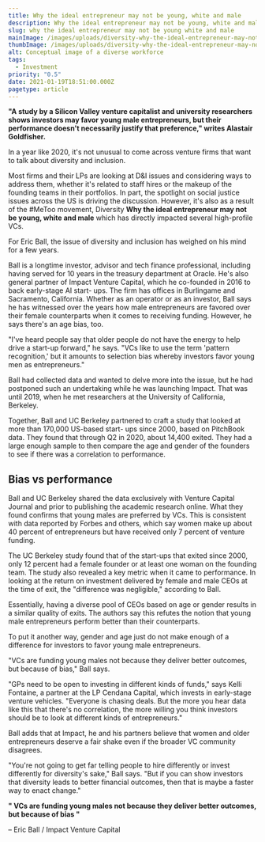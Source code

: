 ```yaml
---
title: Why the ideal entrepreneur may not be young, white and male
description: Why the ideal entrepreneur may not be young, white and male
slug: why the ideal entrepreneur may not be young white and male
mainImage: /images/uploads/diversity-why-the-ideal-entrepreneur-may-not-be-young-white-and-male-featured.jpg
thumbImage: /images/uploads/diversity-why-the-ideal-entrepreneur-may-not-be-young-white-and-male-thumb.jpg
alt: Conceptual image of a diverse workforce
tags:
  - Investment
priority: "0.5"
date: 2021-01-19T18:51:00.000Z
pagetype: article
---
```

**"A study by a Silicon Valley venture capitalist and university researchers shows investors may favor young male entrepreneurs, but their performance doesn't necessarily justify that preference," writes Alastair Goldfisher.**

In a year like 2020, it's not unusual to come across venture firms that want to talk about diversity and inclusion.

Most firms and their LPs are looking at D&I issues and considering ways to address them, whether it's related to staff hires or the makeup of the founding teams in their portfolios. In part, the spotlight on social justice issues across the US is driving the discussion. However, it's also as a result of the #MeToo movement, Diversity **Why the ideal entrepreneur may not be young, white and male** which has directly impacted several high-profile VCs.

For Eric Ball, the issue of diversity and inclusion has weighed on his mind for a few years.

Ball is a longtime investor, advisor and tech finance professional, including having served for 10 years in the treasury department at Oracle. He's also general partner of Impact Venture Capital, which he co-founded in 2016 to back early-stage AI start- ups. The firm has offices in Burlingame and Sacramento, California. Whether as an operator or as an investor, Ball says he has witnessed over the years how male entrepreneurs are favored over their female counterparts when it comes to receiving funding. However, he says there's an age bias, too.

"I've heard people say that older people do not have the energy to help drive a start-up forward," he says. "VCs like to use the term 'pattern recognition,' but it amounts to selection bias whereby investors favor young men as entrepreneurs."

Ball had collected data and wanted to delve more into the issue, but he had postponed such an undertaking while he was launching Impact. That was until 2019, when he met researchers at the University of California, Berkeley.

Together, Ball and UC Berkeley partnered to craft a study that looked at more than 170,000 US-based start- ups since 2000, based on PitchBook data. They found that through Q2 in 2020, about 14,400 exited. They had a large enough sample to then compare the age and gender of the founders to see if there was a correlation to performance.

## Bias vs performance

Ball and UC Berkeley shared the data exclusively with Venture Capital Journal and prior to publishing the academic research online. What they found confirms that young males are preferred by VCs. This is consistent with data reported by Forbes and others, which say women make up about 40 percent of entrepreneurs but have received only 7 percent of venture funding.

The UC Berkeley study found that of the start-ups that exited since 2000, only 12 percent had a female founder or at least one woman on the founding team. The study also revealed a key metric when it came to performance. In looking at the return on investment delivered by female and male CEOs at the time of exit, the "difference was negligible," according to Ball.

Essentially, having a diverse pool of CEOs based on age or gender results in a similar quality of exits. The authors say this refutes the notion that young male entrepreneurs perform better than their counterparts.

To put it another way, gender and age just do not make enough of a difference for investors to favor young male entrepreneurs.

"VCs are funding young males not because they deliver better outcomes, but because of bias," Ball says.

"GPs need to be open to investing in different kinds of funds," says Kelli Fontaine, a partner at the LP Cendana Capital, which invests in early-stage venture vehicles. "Everyone is chasing deals. But the more you hear data like this that there's no correlation, the more willing you think investors should be to look at different kinds of entrepreneurs."

Ball adds that at Impact, he and his partners believe that women and older entrepreneurs deserve a fair shake even if the broader VC community disagrees.

"You're not going to get far telling people to hire differently or invest differently for diversity's sake," Ball says. "But if you can show investors that diversity leads to better financial outcomes, then that is maybe a faster way to enact change."

**" VCs are funding young males not because they deliver better outcomes, but because of bias "**

– Eric Ball / Impact Venture Capital